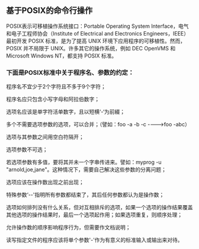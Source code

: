 ## 基于POSIX的命令行操作

 POSIX表示可移植操作系统接口：Portable Operating System Interface，电气和电子工程师协会（Institute of Electrical and Electronics Engineers，IEEE）最初开发 POSIX 标准，是为了提高 UNIX 环境下应用程序的可移植性。然而，POSIX 并不局限于 UNIX。许多其它的操作系统，例如 DEC OpenVMS 和 Microsoft Windows NT，都支持 POSIX 标准。

### 下面是POSIX标准中关于程序名、参数的约定：

程序名不宜少于2个字符且不多于9个字符；

程序名应只包含小写字母和阿拉伯数字；

选项名应该是单字符活单数字，且以短横‘-‘为前綴；

多个不需要选项参数的选项，可以合并；（譬如：foo -a -b -c ---->foo -abc）

选项与其参数之间用空白符隔开；

选项参数不可选；

若选项参数有多值，要将其并未一个字串传进来。譬如：myprog -u "arnold,joe,jane"。这种情况下，需要自己解决这些参数的分离问题；

选项应该在操作数出现之前出现；

特殊参数‘--'指明所有参数都结束了，其后任何参数都认为是操作数；

选项如何排列没有什么关系，但对互相排斥的选项，如果一个选项的操作结果覆盖其他选项的操作结果时，最后一个选项起作用；如果选项重复，则顺序处理；

允许操作数的顺序影响程序行为，但需要作文档说明；

读写指定文件的程序应该将单个参数'-'作为有意义的标准输入或输出来对待。
